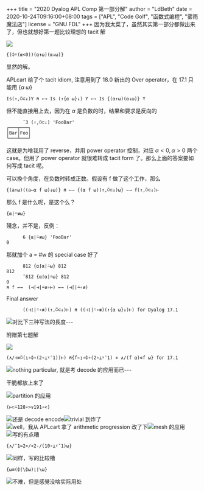 +++
title = "2020 Dyalog APL Comp 第一部分解"
author = "LdBeth"
date = 2020-10-24T09:16:00+08:00
tags = ["APL", "Code Golf", "函数式编程", "雾雨魔法店"]
license = "GNU FDL"
+++
因为我太菜了，虽然其实第一部分都做出来了，但也就想好第一题比较理想的 tacit 解

![](v2-91358355e32b3871ed5b84fee560de76_b.jpg)
````apl
{(⌽⍣(⍺<0))(⍺↑⍵)(⍺↓⍵)}
````

显然的解。

APLcart 给了个 tacit idiom, 注意用到了 18.0 新出的 Over operator，在 17.1 只能用 $\{\alpha\; \omega\}$ 

````apl
Is(↑,⍥⊂↓)Y ⍝ ←→ Is (↑{⍺ ⍵}↓) Y ←→ Is {(⍺↑⍵)(⍺↓⍵)} Y
````

但不能直接用上去，因为在 $\alpha$ 是负数的时，结果和要求是反向的

````apl
      ¯3 (↑,⍥⊂↓) 'FooBar'
┌───┬───┐
│Bar│Foo│
└───┴───┘
````

这就是为啥我用了 reverse，并用 power operator 控制，对应 $\alpha <0, \alpha >0$ 两个 case。但用了 power operator 就很难转成 tacit form 了。那么上面的答案要如何写成 tacit 呢。

可以換个角度，在负数时转成正数。假设有 f 做了这个工作，那么

````apl
{(a↑⍵)((a←⍺ f ⍵)↓⍵)} ⍝ ←→ {(⍺ f ⍵)(↑,⍥⊂↓)⍵} ←→ f(↑,⍥⊂↓)⊢
````

那么 f 是什么呢，是这个么？

````apl
{⍺|⍨≢⍵}
````

殘念，并不是，反例：

````apl
      6 {⍺|⍨≢⍵} 'FooBar'
0
````

那就加个 a = #w 的 special case 好了

````apl
      812 {⍺⌈⍺|⍨⍵} 812
812
      ¯812 {⍺⌈⍺|⍨⍵} 812
0
⍝ f ←→  (⊣⌈⊣|⍨≢∘⊢) ←→ (⊣⌈|⍨∘≢)
````

Final answer

````apl
      ((⊣⌈|⍨∘≢)(↑,⍥⊂↓)⊢) ⍝ ((⊣⌈|⍨∘≢)(↑{⍺ ⍵}↓)⊢) for Dyalog 17.1
````

![](v2-4367935fdf559969f7104fe94391321a_b.jpg "对比下三种写法的長度")---

附赠第七题解

![](v2-a2126b822ee53a53ff1964667e2353d6_b.jpg)
````apl
(∧/⊣∊⍥(⍸∘⌽∘(2∘⊥⍣¯1))⊢) ⍝{f←⍸∘⌽∘(2∘⊥⍣¯1) ⋄ ∧/(f ⍺)∊f ⍵} for 17.1
````

![](v2-2651edd52b36ce263730a75155ac8793_b.jpg "nothing particular, 就是考 decode 的应用而已")---

干脆都放上来了

![](v2-13e3840919b3e283a128e350531b882a_b.jpg "partition 的应用")
````apl
(⊢⊂⍨128∘>∨191∘<)
````

![](v2-a16cb494adeb87f2ddde8cf28287d6dd_b.jpg "还是 decode encode")![](v2-b5c0564865e1c2d35baf369f5958a80a_b.jpg "trivial 到炸了")![](v2-7734970e46b77c015bc859f8006011f2_b.jpg "well，我从 APLcart 拿了 arithmetic progression 改了下")![](v2-6a07561817677a2ba786db8c622afed8_b.jpg "mesh 的应用")![](v2-29ddff47164e05c25cde152136f4e47c_b.jpg "写的有点糟")
````apl
{∧/¯1=2×/×2-/(10∘⊥⍣¯1)⍵}
````

![](v2-f0ffa2762beb120565d5988d8146d15c_b.jpg "同样，写的比较槽")
````apl
{⍵≡(⌽⌈\⌽⍵)⌊⌈\⍵}
````

![](v2-b1834c4c84a672793f39b03bac5faf4a_b.jpg "不难，但是感覺没啥实际用处")
